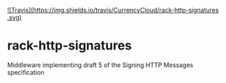 [![Travis](https://img.shields.io/travis/CurrencyCloud/rack-http-signatures
.svg)](https://travis-ci.org/CurrencyCloud/rack-http-signatures)

# rack-http-signatures
Middleware implementing draft 5 of the Signing HTTP Messages specification
